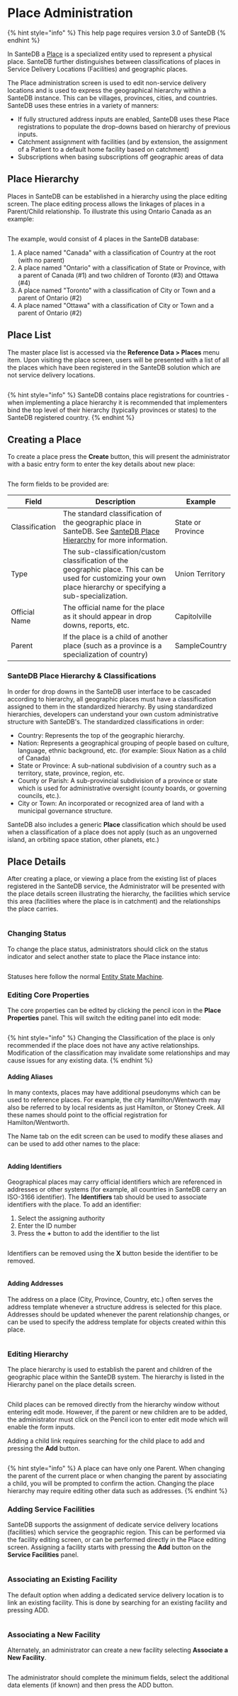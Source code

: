# Place Administration

{% hint style="info" %}
This help page requires version 3.0 of SanteDB
{% endhint %}

In SanteDB a [Place](../../../../santedb/data-and-information-architecture/conceptual-data-model/entities/data-dictionary.md#place)  is a specialized entity used to represent a physical place. SanteDB further distinguishes between classifications of places in Service Delivery Locations (Facilities) and geographic places.&#x20;

The Place administration screen is used to edit non-service delivery locations and is used to express the geographical hierarchy within a SanteDB instance. This can be villages, provinces, cities, and countries. SanteDB uses these entries in a variety of manners:

* If fully structured address inputs are enabled, SanteDB uses these Place registrations to populate the drop-downs based on hierarchy of previous inputs.
* Catchment assignment with facilities (and by extension, the assignment of a Patient to a default home facility based on catchment)
* Subscriptions when basing subscriptions off geographic areas of data

## Place Hierarchy

Places in SanteDB can be established in a hierarchy using the place editing screen. The place editing process allows the linkages of places in a Parent/Child relationship. To illustrate this using Ontario Canada as an example:

<figure><img src="../../../../.gitbook/assets/image (51).png" alt=""><figcaption></figcaption></figure>

The example, would consist of 4 places in the SanteDB database:

1. A place named "Canada" with a classification of Country at the root (with no parent)
2. A place named "Ontario" with a classification of State or Province, with a parent of Canada (#1) and two children of Toronto (#3) and Ottawa (#4)
3. A place named "Toronto" with a classification of City or Town and a parent of Ontario (#2)
4. A place named "Ottawa" with a classification of City or Town and a parent of Ontario (#2)

## Place List

The master place list is accessed via the **Reference Data > Places** menu item. Upon visiting the place screen, users will be presented with a list of all the places which have been registered in the SanteDB solution which are not service delivery locations.

<figure><img src="../../../../.gitbook/assets/image (64).png" alt=""><figcaption></figcaption></figure>

{% hint style="info" %}
SanteDB contains place registrations for countries - when implementing a place hierarchy it is recommended that implementers bind the top level of their hierarchy (typically provinces or states) to the SanteDB registered country.
{% endhint %}

## Creating a Place

To create a place press the **Create** button, this will present the administrator with a basic entry form to enter the key details about new place:

<figure><img src="../../../../.gitbook/assets/image (7) (2).png" alt=""><figcaption></figcaption></figure>

The form fields to be provided are:

| Field          | Description                                                                                                                                                          | Example           |
| -------------- | -------------------------------------------------------------------------------------------------------------------------------------------------------------------- | ----------------- |
| Classification | The standard classification of the geographic place in SanteDB. See [SanteDB Place Hierarchy](place-administration.md#santedb-place-hierarchy) for more information. | State or Province |
| Type           | The sub-classification/custom classification of the geographic place. This can be used for customizing your own place hierarchy or specifying a sub-specialization.  | Union Territory   |
| Official Name  | The official name for the place as it should appear in drop downs, reports, etc.                                                                                     | Capitolville      |
| Parent         | If the place is a child of another place (such as a province is a specialization of country)                                                                         | SampleCountry     |

### SanteDB Place Hierarchy & Classifications

In order for drop downs in the SanteDB user interface to be cascaded according to hierarchy, all geographic places must have a classification assigned to them in the standardized hierarchy. By using standardized hierarchies, developers can understand your own custom administrative structure with SanteDB's. The standardized classifications in order:

* Country: Represents the top of the geographic hierarchy.
* Nation: Represents a geographical grouping of people based on culture, language, ethnic background, etc. (for example: Sioux Nation as a child of Canada)
* State or Province: A sub-national subdivision of a country such as a territory, state, province, region, etc.
* County or Parish: A sub-provincial subdivision of a province or state which is used for administrative oversight (county boards, or governing councils, etc.).&#x20;
* City or Town: An incorporated or recognized area of land with a municipal governance structure.

SanteDB also includes a generic **Place** classification which should be used when a classification of a place does not apply (such as an ungoverned island, an orbiting space station, other planets, etc.)

## Place Details

After creating a place, or viewing a place from the existing list of places registered in the SanteDB service, the Administrator will be presented with the place details screen illustrating the hierarchy, the facilities which service this area (facilities where the place is in catchment) and the relationships the place carries.

<figure><img src="../../../../.gitbook/assets/image (32).png" alt=""><figcaption></figcaption></figure>

### Changing Status

To change the place status, administrators should click on the status indicator and select another state to place the Place instance into:

<figure><img src="../../../../.gitbook/assets/image (4) (1) (1) (2).png" alt=""><figcaption></figcaption></figure>

Statuses here follow the normal [Entity State Machine](../../../../santedb/data-and-information-architecture/conceptual-data-model/entities/state-machine.md).

### Editing Core Properties

The core properties can be edited by clicking the pencil icon in the **Place Properties** panel. This will switch the editing panel into edit mode:

<figure><img src="../../../../.gitbook/assets/image (12) (1).png" alt=""><figcaption></figcaption></figure>

{% hint style="info" %}
Changing the Classification of the place is only recommended if the place does not have any active relationships. Modification of the classification may invalidate some relationships and may cause issues for any existing data.
{% endhint %}

#### Adding Aliases

In many contexts, places may have additional pseudonyms which can be used to reference places. For example, the city Hamilton/Wentworth may also be referred to by local residents as just Hamilton, or Stoney Creek. All these names should point to the official registration for Hamilton/Wentworth.

The Name tab on the edit screen can be used to modify these aliases and can be used to add other names to the place:

<figure><img src="../../../../.gitbook/assets/image (11) (2).png" alt=""><figcaption></figcaption></figure>

#### Adding Identifiers

Geographical places may carry official identifiers which are referenced in addresses or other systems (for example, all countries in SanteDB carry an ISO-3166 identifier). The **Identifiers** tab should be used to associate identifiers with the place. To add an identifier:

1. Select the assigning authority&#x20;
2. Enter the ID number&#x20;
3. Press the **+** button to add the identifier to the list

<figure><img src="../../../../.gitbook/assets/image (23).png" alt=""><figcaption></figcaption></figure>

Identifiers can be removed using the **X** button beside the identifier to be removed.&#x20;

<figure><img src="../../../../.gitbook/assets/image (58).png" alt=""><figcaption></figcaption></figure>

#### Adding Addresses

The address on a place (City, Province, Country, etc.) often serves the address template whenever a structure address is selected for this place. Addresses should be updated whenever the parent relationship changes, or can be used to specify the address template for objects created within this place.

<figure><img src="../../../../.gitbook/assets/image (9) (2) (1).png" alt=""><figcaption></figcaption></figure>

### Editing Hierarchy

The place hierarchy is used to establish the parent and children of the geographic place within the SanteDB system. The hierarchy is listed in the Hierarchy panel on the place details screen.

<figure><img src="../../../../.gitbook/assets/image (1) (3).png" alt=""><figcaption></figcaption></figure>

Child places can be removed directly from the hierarchy window without entering edit mode. However, if the parent or new children are to be added, the administrator must click on the Pencil icon to enter edit mode which will enable the form inputs.

Adding a child link requires searching for the child place to add and pressing the **Add** button.

<figure><img src="../../../../.gitbook/assets/image (36).png" alt=""><figcaption></figcaption></figure>

{% hint style="info" %}
A place can have only one Parent. When changing the parent of the current place or when changing the parent by associating a child, you will be prompted to confirm the action. Changing the place hierarchy may require editing other data such as addresses.
{% endhint %}

### Adding Service Facilities

SanteDB supports the assignment of dedicate service delivery locations (facilities) which service the geographic region. This can be performed via the facility editing screen, or can be performed directly in the Place editing screen. Assigning a facility starts with pressing the **Add** button on the **Service Facilities** panel.

<figure><img src="../../../../.gitbook/assets/image (21) (2).png" alt=""><figcaption></figcaption></figure>

### Associating an Existing Facility

The default option when adding a dedicated service delivery location is to link an existing facility. This is done by searching for an existing facility and pressing ADD.

<figure><img src="../../../../.gitbook/assets/image (6) (2).png" alt=""><figcaption></figcaption></figure>

### Associating a New Facility

Alternately, an administrator can create a new facility selecting **Associate a New Facility**.&#x20;

&#x20;

<figure><img src="../../../../.gitbook/assets/image (3) (2).png" alt=""><figcaption></figcaption></figure>

The administrator should complete the minimum fields, select the additional data elements (if known) and then press the ADD button.

